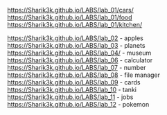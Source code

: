 https://Sharik3k.github.io/LABS/lab_01/cars/
https://Sharik3k.github.io/LABS/lab_01/food
https://Sharik3k.github.io/LABS/lab_01/kitchen/

https://Sharik3k.github.io/LABS/lab_02 - apples
https://Sharik3k.github.io/LABS/lab_03 - planets
https://Sharik3k.github.io/LABS/lab_04/ - museum
https://Sharik3k.github.io/LABS/lab_06 - calculator
https://Sharik3k.github.io/LABS/lab_07 - number 
https://Sharik3k.github.io/LABS/lab_08 - file manager
https://Sharik3k.github.io/LABS/lab_09 - cards
https://Sharik3k.github.io/LABS/lab_10 - tanki
https://Sharik3k.github.io/LABS/lab_11 - jobs 
https://Sharik3k.github.io/LABS/lab_12 - pokemon 
 
